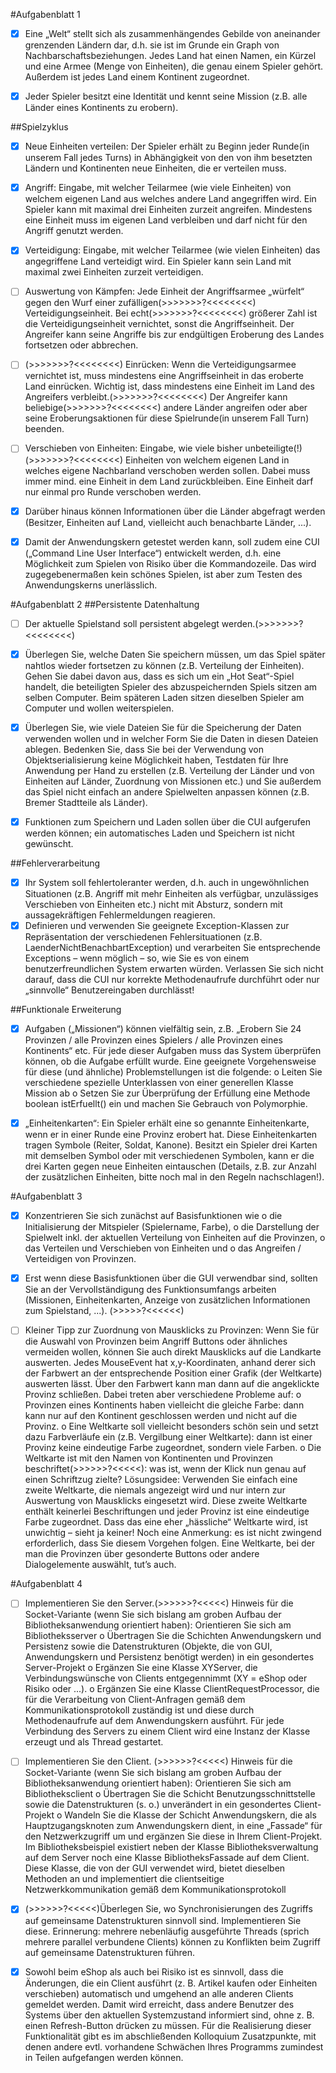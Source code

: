 
#Aufgabenblatt 1
- [x]   Eine „Welt“ stellt sich als zusammenhängendes Gebilde von aneinander grenzenden Ländern dar, d.h. sie ist im Grunde ein Graph von Nachbarschaftsbeziehungen. Jedes Land hat einen Namen, ein Kürzel und eine Armee (Menge von Einheiten), die genau einem Spieler gehört. Außerdem ist jedes Land einem Kontinent zugeordnet.
- [X]   Jeder Spieler besitzt eine Identität und kennt seine Mission (z.B. alle Länder eines Kontinents zu erobern).


##Spielzyklus
- [X] Neue Einheiten verteilen: Der Spieler erhält zu Beginn jeder Runde(in unserem Fall jedes Turns) in Abhängigkeit von
      den von ihm besetzten Ländern und Kontinenten neue Einheiten, die er verteilen muss.

- [x]   Angriff: Eingabe, mit welcher Teilarmee (wie viele Einheiten) von welchem eigenen Land aus welches andere Land angegriffen wird. Ein Spieler kann mit maximal drei Einheiten zurzeit angreifen. Mindestens eine Einheit muss im eigenen Land verbleiben und darf nicht für den Angriff genutzt werden.

- [X]   Verteidigung: Eingabe, mit welcher Teilarmee (wie vielen Einheiten) das angegriffene Land verteidigt wird. Ein Spieler kann sein Land mit maximal zwei Einheiten zurzeit verteidigen.
- [ ]   Auswertung von Kämpfen: Jede Einheit der Angriffsarmee „würfelt“ gegen den Wurf einer zufälligen(>>>>>>>?<<<<<<<<) Verteidigungseinheit. Bei echt(>>>>>>>?<<<<<<<<)  größerer Zahl ist die Verteidigungseinheit vernichtet, sonst die Angriffseinheit.
        Der Angreifer kann seine Angriffe bis zur endgültigen Eroberung des Landes fortsetzen oder abbrechen.
- [ ]   (>>>>>>>?<<<<<<<<) Einrücken: Wenn die Verteidigungsarmee vernichtet ist, muss mindestens eine Angriffseinheit in das eroberte Land einrücken. Wichtig ist, dass mindestens eine Einheit im Land des Angreifers verbleibt.(>>>>>>>?<<<<<<<<)
        Der Angreifer kann beliebige(>>>>>>>?<<<<<<<<)  andere Länder angreifen oder aber seine Eroberungsaktionen für diese Spielrunde(in unserem Fall Turn) beenden.
- [ ]   Verschieben von Einheiten: Eingabe, wie viele bisher unbeteiligte(!)(>>>>>>>?<<<<<<<<)  Einheiten von welchem eigenen Land in welches eigene Nachbarland verschoben werden sollen. Dabei muss immer mind. eine Einheit in dem Land zurückbleiben. Eine Einheit darf nur einmal pro Runde verschoben werden.
- [X]   Darüber hinaus können Informationen über die Länder abgefragt werden (Besitzer, Einheiten auf Land, vielleicht auch benachbarte Länder, ...).

- [X]   Damit der Anwendungskern getestet werden kann, soll zudem eine CUI („Command Line User Interface“) entwickelt werden, d.h. eine Möglichkeit zum Spielen von Risiko über die Kommandozeile. Das wird zugegebenermaßen kein schönes Spielen, ist aber zum Testen des Anwendungskerns unerlässlich.


#Aufgabenblatt 2
##Persistente Datenhaltung
- [ ]   Der aktuelle Spielstand soll persistent abgelegt werden.(>>>>>>>?<<<<<<<<)
- [X]   Überlegen Sie, welche Daten Sie speichern müssen, um das Spiel später nahtlos wieder fortsetzen zu können (z.B. Verteilung der Einheiten). Gehen Sie dabei davon aus, dass es sich um ein „Hot Seat“-Spiel handelt, die beteiligten Spieler des abzuspeichernden Spiels sitzen am selben Computer. Beim späteren Laden sitzen dieselben Spieler am Computer und wollen weiterspielen.
- [X]   Überlegen Sie, wie viele Dateien Sie für die Speicherung der Daten verwenden wollen und in welcher Form Sie die Daten in diesen Dateien ablegen.
        Bedenken Sie, dass Sie bei der Verwendung von Objektserialisierung keine Möglichkeit haben, Testdaten für Ihre Anwendung per Hand zu erstellen (z.B. Verteilung der Länder und von Einheiten auf Länder, Zuordnung von Missionen etc.) und Sie außerdem das Spiel nicht einfach an andere Spielwelten anpassen können (z.B. Bremer Stadtteile als Länder).
- [X]   Funktionen zum Speichern und Laden sollen über die CUI aufgerufen werden können; ein automatisches Laden und Speichern ist nicht gewünscht.


##Fehlerverarbeitung
- [X]   Ihr System soll fehlertoleranter werden, d.h. auch in ungewöhnlichen Situationen (z.B. Angriff mit mehr Einheiten als verfügbar, unzulässiges Verschieben von Einheiten etc.) nicht mit Absturz, sondern mit aussagekräftigen Fehlermeldungen reagieren.
- [X]   Definieren und verwenden Sie geeignete Exception-Klassen zur Repräsentation der verschiedenen Fehlersituationen (z.B. LaenderNichtBenachbartException) und verarbeiten Sie entsprechende Exceptions – wenn möglich – so, wie Sie es von einem benutzerfreundlichen System erwarten würden. Verlassen Sie sich nicht darauf, dass die CUI nur korrekte Methodenaufrufe durchführt oder nur „sinnvolle“ Benutzereingaben durchlässt!

##Funktionale Erweiterung
- [X]   Aufgaben („Missionen“) können vielfältig sein, z.B. „Erobern Sie 24 Provinzen / alle Provinzen eines Spielers / alle Provinzen eines Kontinents“ etc. Für jede dieser Aufgaben muss das System überprüfen können, ob die Aufgabe erfüllt wurde.
        Eine geeignete Vorgehensweise für diese (und ähnliche) Problemstellungen ist die folgende:
        o Leiten Sie verschiedene spezielle Unterklassen von einer generellen Klasse Mission ab
        o Setzen Sie zur Überprüfung der Erfüllung eine Methode boolean istErfuellt() ein und machen Sie Gebrauch von Polymorphie.
- [X]   „Einheitenkarten“: Ein Spieler erhält eine so genannte Einheitenkarte, wenn er in einer Runde eine Provinz erobert hat. Diese Einheitenkarten tragen Symbole (Reiter, Soldat, Kanone). Besitzt ein Spieler drei Karten mit demselben Symbol oder mit verschiedenen Symbolen, kann er die drei Karten gegen neue Einheiten eintauschen (Details, z.B. zur Anzahl der zusätzlichen Einheiten, bitte noch mal in den Regeln nachschlagen!).



#Aufgabenblatt 3

- [X]   Konzentrieren Sie sich zunächst auf Basisfunktionen wie
         o die Initialisierung der Mitspieler (Spielername, Farbe),
         o die Darstellung der Spielwelt inkl. der aktuellen Verteilung von Einheiten auf die
         Provinzen,
         o das Verteilen und Verschieben von Einheiten und o das Angreifen / Verteidigen von Provinzen.

- [X]   Erst wenn diese Basisfunktionen über die GUI verwendbar sind, sollten Sie an der Vervollständigung des Funktionsumfangs arbeiten (Missionen, Einheitenkarten, Anzeige von zusätzlichen Informationen zum Spielstand, ...). (>>>>>?<<<<<<)
- [ ]   Kleiner Tipp zur Zuordnung von Mausklicks zu Provinzen: Wenn Sie für die Auswahl von Provinzen beim Angriff Buttons oder ähnliches vermeiden wollen, können Sie auch direkt Mausklicks auf die Landkarte auswerten. Jedes MouseEvent hat x,y-Koordinaten, anhand derer sich der Farbwert an der entsprechende Position einer Grafik (der Weltkarte) auswerten lässt. Über den Farbwert kann man dann auf die angeklickte Provinz schließen. Dabei treten aber verschiedene Probleme auf:
         o Provinzen eines Kontinents haben vielleicht die gleiche Farbe: dann kann nur auf den Kontinent geschlossen werden und nicht auf die Provinz.
         o Eine Weltkarte soll vielleicht besonders schön sein und setzt dazu Farbverläufe ein (z.B. Vergilbung einer Weltkarte): dann ist einer Provinz keine eindeutige Farbe zugeordnet, sondern viele Farben.
         o Die Weltkarte ist mit den Namen von Kontinenten und Provinzen beschriftet(>>>>>>?<<<<<): was ist, wenn der Klick nun genau auf einen Schriftzug zielte?
         Lösungsidee: Verwenden Sie einfach eine zweite Weltkarte, die niemals angezeigt wird und nur intern zur Auswertung von Mausklicks eingesetzt wird. Diese zweite Weltkarte enthält keinerlei Beschriftungen und jeder Provinz ist eine eindeutige Farbe zugeordnet. Dass das eine eher „hässliche“ Weltkarte wird, ist unwichtig – sieht ja keiner!
         Noch eine Anmerkung: es ist nicht zwingend erforderlich, dass Sie diesem Vorgehen folgen. Eine Weltkarte, bei der man die Provinzen über gesonderte Buttons oder andere Dialogelemente auswählt, tut’s auch.


#Aufgabenblatt 4

- [ ]   Implementieren Sie den Server.(>>>>>>?<<<<<)
         Hinweis für die Socket-Variante (wenn Sie sich bislang am groben Aufbau der
         Bibliotheksanwendung orientiert haben): Orientieren Sie sich am Bibliotheksserver
         o Übertragen Sie die Schichten Anwendungskern und Persistenz sowie die Datenstrukturen (Objekte, die von GUI, Anwendungskern und Persistenz benötigt werden) in ein gesondertes Server-Projekt
         o Ergänzen Sie eine Klasse XYServer, die Verbindungswünsche von Clients entgegennimmt (XY = eShop oder Risiko oder ...).
         o Ergänzen Sie eine Klasse ClientRequestProcessor, die für die Verarbeitung von Client-Anfragen gemäß dem Kommunikationsprotokoll zuständig ist und diese durch Methodenaufrufe auf dem Anwendungskern ausführt. Für jede Verbindung des Servers zu einem Client wird eine Instanz der Klasse erzeugt und als Thread gestartet.

- [ ]   Implementieren Sie den Client. (>>>>>>?<<<<<)
         Hinweis für die Socket-Variante (wenn Sie sich bislang am groben Aufbau der
         Bibliotheksanwendung orientiert haben): Orientieren Sie sich am Bibliotheksclient
         o Übertragen Sie die Schicht Benutzungsschnittstelle sowie die Datenstrukturen (s. o.) unverändert in ein gesondertes Client-Projekt
         o Wandeln Sie die Klasse der Schicht Anwendungskern, die als Hauptzugangsknoten zum Anwendungskern dient, in eine „Fassade“ für den Netzwerkzugriff um und ergänzen Sie diese in Ihrem Client-Projekt.
         Im Bibliotheksbeispiel existiert neben der Klasse Bibliotheksverwaltung auf dem Server noch eine Klasse BibliotheksFassade auf dem Client. Diese Klasse, die von der GUI verwendet wird, bietet dieselben Methoden an und implementiert die clientseitige Netzwerkkommunikation gemäß dem Kommunikationsprotokoll

- [X]   (>>>>>>?<<<<<)Überlegen Sie, wo Synchronisierungen des Zugriffs auf gemeinsame Datenstrukturen sinnvoll sind. Implementieren Sie diese. Erinnerung: mehrere nebenläufig ausgeführte Threads (sprich mehrere parallel verbundene Clients) können zu Konflikten beim Zugriff auf gemeinsame Datenstrukturen führen.



- [X]   Sowohl beim eShop als auch bei Risiko ist es sinnvoll, dass die Änderungen, die ein Client ausführt (z. B. Artikel kaufen oder Einheiten verschieben) automatisch und umgehend an alle anderen Clients gemeldet werden. Damit wird erreicht, dass andere Benutzer des Systems über den aktuellen Systemzustand informiert sind, ohne z. B. einen Refresh-Button drücken zu müssen.
        Für die Realisierung dieser Funktionalität gibt es im abschließenden Kolloquium Zusatzpunkte, mit denen andere evtl. vorhandene Schwächen Ihres Programms zumindest in Teilen aufgefangen werden können.
